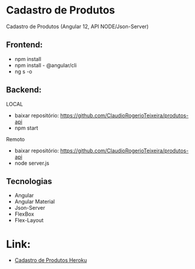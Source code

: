 # Cadastro de Produtos
Cadastro de Produtos (Angular 12, API NODE/Json-Server)

## Frontend:
- npm install
- npm install - @angular/cli
- ng s -o

## Backend:

LOCAL
- baixar repositório: https://github.com/ClaudioRogerioTeixeira/produtos-api
- npm start

Remoto
- baixar repositório: https://github.com/ClaudioRogerioTeixeira/produtos-api
- node server.js

## Tecnologias
- Angular
- Angular Material
- Json-Server
- FlexBox
- Flex-Layout

# Link:

- <a href="https://cadastroprodutosangular.herokuapp.com/" target="_blank">Cadastro de Produtos Heroku</a>




